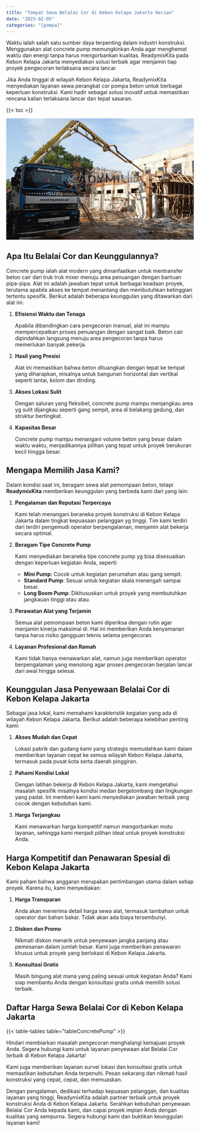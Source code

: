 ```yaml
---
title: "Tempat Sewa Belalai Cor di Kebon Kelapa Jakarta Harian"
date: "2023-02-05"
categories: "[pompa]"
---
```


Waktu ialah salah satu sumber daya terpenting dalam industri konstruksi. Menggunakan alat concrete pump memungkinkan Anda agar menghemat waktu dan energi tanpa harus mengorbankan kualitas. ReadymixKita pada Kebon Kelapa Jakarta menyediakan solusi terbaik agar menjamin tiap proyek pengecoran terlaksana secara lancar.

Jika Anda tinggal di wilayah Kebon Kelapa Jakarta, ReadymixKita menyediakan layanan sewa perangkat cor pompa beton untuk berbagai keperluan konstruksi. Kami hadir sebagai solusi inovatif untuk memastikan rencana kalian terlaksana lancar dan tepat sasaran.

{{< toc >}}

![Tempat Sewa Belalai Cor di Kebon Kelapa Jakarta Harian](/images/pompa/sewa-pompa-26.jpg)

## Apa Itu Belalai Cor dan Keunggulannya?

Concrete pump ialah alat modern yang dimanfaatkan untuk mentransfer beton cair dari truk truk mixer menuju area penuangan dengan bantuan pipa-pipa. Alat ini adalah jawaban tepat untuk berbagai keadaan proyek, terutama apabila akses ke tempat menantang dan membutuhkan ketinggian tertentu spesifik. Berikut adalah beberapa keunggulan yang ditawarkan dari alat ini:

1. **Efisiensi Waktu dan Tenaga**

   Apabila dibandingkan cara pengecoran manual, alat ini mampu mempercepatkan proses penuangan dengan sangat baik. Beton cair dipindahkan langsung menuju area pengecoran tanpa harus memerlukan banyak pekerja.

2. **Hasil yang Presisi**

   Alat ini memastikan bahwa beton dituangkan dengan tepat ke tempat yang diharapkan, misalnya untuk bangunan horizontal dan vertikal seperti lantai, kolom dan dinding.

3. **Akses Lokasi Sulit**

   Dengan saluran yang fleksibel, concrete pump mampu menjangkau area yg sulit dijangkau seperti gang sempit, area di belakang gedung, dan struktur bertingkat.

4. **Kapasitas Besar**

   Concrete pump mampu menangani volume beton yang besar dalam waktu waktu, menjadikannya pilihan yang tepat untuk proyek berukuran kecil hingga besar.

## Mengapa Memilih Jasa Kami?

Dalam kondisi saat ini, beragam sewa alat pemompaan beton, tetapi **ReadymixKita** memberikan keunggulan yang berbeda kami dari yang lain:

1. **Pengalaman dan Reputasi Terpercaya**

   Kami telah menangani beraneka proyek konstruksi di Kebon Kelapa Jakarta dalam tingkat kepuasaan pelanggan yg tinggi. Tim kami terdiri dari terdiri pengemudi operator berpengalaman, menjamin alat bekerja secara optimal.

2. **Beragam Tipe Concrete Pump**

   Kami menyediakan beraneka tipe concrete pump yg bisa disesuaikan dengan keperluan kegiatan Anda, seperti:
   - **Mini Pump**: Cocok untuk kegiatan perumahan atau gang sempit.
   - **Standard Pump**: Sesuai untuk kegiatan skala menengah sampai besar.
   - **Long Boom Pump**: Dikhususkan untuk proyek yang membutuhkan jangkauan tinggi atau atau.

3. **Perawatan Alat yang Terjamin**

   Semua alat pemompaan beton kami diperiksa dengan rutin agar menjamin kinerja maksimal di. Hal ini memberikan Anda kenyamanan tanpa harus risiko gangguan teknis selama pengecoran.

4. **Layanan Profesional dan Ramah**

   Kami tidak hanya menawarkan alat, namun juga memberikan operator berpengalaman yang menolong agar proses pengecoran berjalan lancar dari awal hingga selesai.

## Keunggulan Jasa Penyewaan Belalai Cor di Kebon Kelapa Jakarta

Sebagai jasa lokal, kami memahami karakteristik kegiatan yang ada di wilayah Kebon Kelapa Jakarta. Berikut adalah beberapa kelebihan penting kami:

1. **Akses Mudah dan Cepat**

   Lokasi pabrik dan gudang kami yang strategis memudahkan kami dalam memberikan layanan cepat ke semua wilayah Kebon Kelapa Jakarta, termasuk pada pusat kota serta daerah pinggiran.

2. **Pahami Kondisi Lokal**

   Dengan latihan bekerja di Kebon Kelapa Jakarta, kami mengetahui masalah spesifik misalnya kondisi medan bergelombang dan lingkungan yang padat. Ini memberi kami kami menyediakan jawaban terbaik yang cocok dengan kebutuhan kami.

3. **Harga Terjangkau**

   Kami menawarkan harga kompetitif namun mengorbankan mutu layanan, sehingga kami menjadi pilihan ideal untuk proyek konstruksi Anda.

## Harga Kompetitif dan Penawaran Spesial di Kebon Kelapa Jakarta

Kami paham bahwa anggaran merupakan pertimbangan utama dalam setiap proyek. Karena itu, kami menyediakan:

1. **Harga Transparan**

   Anda akan menerima detail harga sewa alat, termasuk tambahan untuk operator dan bahan bakar. Tidak akan ada biaya tersembunyi.

2. **Diskon dan Promo**

   Nikmati diskon menarik untuk penyewaan jangka panjang atau pemesanan dalam jumlah besar. Kami juga memberikan penawaran khusus untuk proyek yang berlokasi di Kebon Kelapa Jakarta.

3. **Konsultasi Gratis**

   Masih bingung alat mana yang paling sesuai untuk kegiatan Anda? Kami siap membantu Anda dengan konsultasi gratis untuk memilih solusi terbaik.

## Daftar Harga Sewa Belalai Cor di Kebon Kelapa Jakarta

{{< table-tables table="tableConcretePump" >}}

Hindari membiarkan masalah pengecoran menghalangi kemajuan proyek Anda. Segera hubungi kami untuk layanan penyewaan alat Belalai Cor terbaik di Kebon Kelapa Jakarta!

Kami juga memberikan layanan survei lokasi dan konsultasi gratis untuk memastikan kebutuhan Anda terpenuhi. Pesan sekarang dan nikmati hasil konstruksi yang cepat, cepat, dan memuaskan.

Dengan pengalaman, dedikasi terhadap kepuasan pelanggan, dan kualitas layanan yang tinggi, ReadymixKita adalah partner terbaik untuk proyek konstruksi Anda di Kebon Kelapa Jakarta. Serahkan kebutuhan penyewaan Belalai Cor Anda kepada kami, dan capai proyek impian Anda dengan kualitas yang sempurna. Segera hubungi kami dan buktikan keunggulan layanan kami!